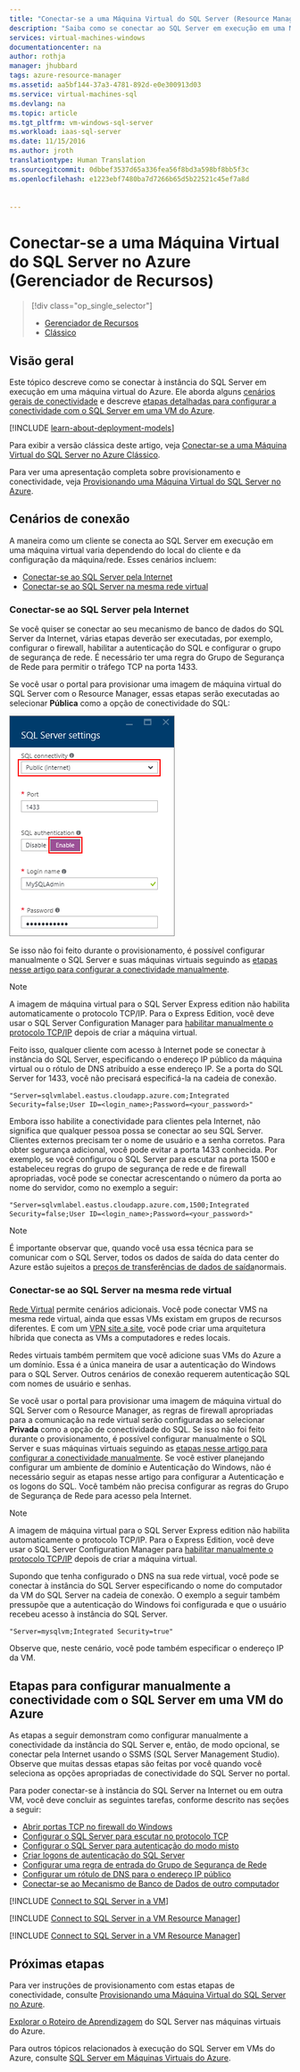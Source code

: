 ```yaml
---
title: "Conectar-se a uma Máquina Virtual do SQL Server (Resource Manager) | Microsoft Docs"
description: "Saiba como se conectar ao SQL Server em execução em uma Máquina Virtual no Azure. Este tópico usa o modelo de implantação clássica. Os cenários diferem dependendo da configuração da rede e do local do cliente."
services: virtual-machines-windows
documentationcenter: na
author: rothja
manager: jhubbard
tags: azure-resource-manager
ms.assetid: aa5bf144-37a3-4781-892d-e0e300913d03
ms.service: virtual-machines-sql
ms.devlang: na
ms.topic: article
ms.tgt_pltfrm: vm-windows-sql-server
ms.workload: iaas-sql-server
ms.date: 11/15/2016
ms.author: jroth
translationtype: Human Translation
ms.sourcegitcommit: 0dbbef3537d65a336fea56f8bd3a598bf8bb5f3c
ms.openlocfilehash: e1223ebf7480ba7d7266b65d5b22521c45ef7a8d


---
```

# <a name="connect-to-a-sql-server-virtual-machine-on-azure-resource-manager"></a>Conectar-se a uma Máquina Virtual do SQL Server no Azure (Gerenciador de Recursos)
> [!div class="op_single_selector"]
> * [Gerenciador de Recursos](virtual-machines-windows-sql-connect.md?toc=%2fazure%2fvirtual-machines%2fwindows%2ftoc.json)
> * [Clássico](virtual-machines-windows-classic-sql-connect.md?toc=%2fazure%2fvirtual-machines%2fwindows%2fclassic%2ftoc.json)
> 
> 

## <a name="overview"></a>Visão geral
Este tópico descreve como se conectar à instância do SQL Server em execução em uma máquina virtual do Azure. Ele aborda alguns [cenários gerais de conectividade](#connection-scenarios) e descreve [etapas detalhadas para configurar a conectividade com o SQL Server em uma VM do Azure](#steps-for-manually-configuring-sql-server-connectivity-in-an-azure-vm).

[!INCLUDE [learn-about-deployment-models](../../includes/learn-about-deployment-models-rm-include.md)]

Para exibir a versão clássica deste artigo, veja [Conectar-se a uma Máquina Virtual do SQL Server no Azure Clássico](virtual-machines-windows-classic-sql-connect.md?toc=%2fazure%2fvirtual-machines%2fwindows%2fclassic%2ftoc.json).

Para ver uma apresentação completa sobre provisionamento e conectividade, veja [Provisionando uma Máquina Virtual do SQL Server no Azure](virtual-machines-windows-portal-sql-server-provision.md?toc=%2fazure%2fvirtual-machines%2fwindows%2ftoc.json).

## <a name="connection-scenarios"></a>Cenários de conexão
A maneira como um cliente se conecta ao SQL Server em execução em uma máquina virtual varia dependendo do local do cliente e da configuração da máquina/rede. Esses cenários incluem:

* [Conectar-se ao SQL Server pela Internet](#connect-to-sql-server-over-the-internet)
* [Conectar-se ao SQL Server na mesma rede virtual](#connect-to-sql-server-in-the-same-virtual-network)

### <a name="connect-to-sql-server-over-the-internet"></a>Conectar-se ao SQL Server pela Internet
Se você quiser se conectar ao seu mecanismo de banco de dados do SQL Server da Internet, várias etapas deverão ser executadas, por exemplo, configurar o firewall, habilitar a autenticação do SQL e configurar o grupo de segurança de rede. É necessário ter uma regra do Grupo de Segurança de Rede para permitir o tráfego TCP na porta 1433.

Se você usar o portal para provisionar uma imagem de máquina virtual do SQL Server com o Resource Manager, essas etapas serão executadas ao selecionar **Pública** como a opção de conectividade do SQL:

![Opção de conectividade SQL pública durante o provisionamento](./media/virtual-machines-windows-sql-connect/sql-vm-portal-connectivity.png)

Se isso não foi feito durante o provisionamento, é possível configurar manualmente o SQL Server e suas máquinas virtuais seguindo as [etapas nesse artigo para configurar a conectividade manualmente](#steps-for-manually-configuring-sql-server-connectivity-in-an-azure-vm).

> [!NOTE]
> A imagem de máquina virtual para o SQL Server Express edition não habilita automaticamente o protocolo TCP/IP. Para o Express Edition, você deve usar o SQL Server Configuration Manager para [habilitar manualmente o protocolo TCP/IP](#configure-sql-server-to-listen-on-the-tcp-protocol) depois de criar a máquina virtual.
> 
> 

Feito isso, qualquer cliente com acesso à Internet pode se conectar à instância do SQL Server, especificando o endereço IP público da máquina virtual ou o rótulo de DNS atribuído a esse endereço IP. Se a porta do SQL Server for 1433, você não precisará especificá-la na cadeia de conexão.

    "Server=sqlvmlabel.eastus.cloudapp.azure.com;Integrated Security=false;User ID=<login_name>;Password=<your_password>"

Embora isso habilite a conectividade para clientes pela Internet, não significa que qualquer pessoa possa se conectar ao seu SQL Server. Clientes externos precisam ter o nome de usuário e a senha corretos. Para obter segurança adicional, você pode evitar a porta 1433 conhecida. Por exemplo, se você configurou o SQL Server para escutar na porta 1500 e estabeleceu regras do grupo de segurança de rede e de firewall apropriadas, você pode se conectar acrescentando o número da porta ao nome do servidor, como no exemplo a seguir:

    "Server=sqlvmlabel.eastus.cloudapp.azure.com,1500;Integrated Security=false;User ID=<login_name>;Password=<your_password>"

> [!NOTE]
> É importante observar que, quando você usa essa técnica para se comunicar com o SQL Server, todos os dados de saída do data center do Azure estão sujeitos a [preços de transferências de dados de saída](https://azure.microsoft.com/pricing/details/data-transfers/)normais.
> 
> 

### <a name="connect-to-sql-server-in-the-same-virtual-network"></a>Conectar-se ao SQL Server na mesma rede virtual
[Rede Virtual](../virtual-network/virtual-networks-overview.md) permite cenários adicionais. Você pode conectar VMS na mesma rede virtual, ainda que essas VMs existam em grupos de recursos diferentes. E com um [VPN site a site](../vpn-gateway/vpn-gateway-site-to-site-create.md), você pode criar uma arquitetura híbrida que conecta as VMs a computadores e redes locais.

Redes virtuais também permitem que você adicione suas VMs do Azure a um domínio. Essa é a única maneira de usar a autenticação do Windows para o SQL Server. Outros cenários de conexão requerem autenticação SQL com nomes de usuário e senhas.

Se você usar o portal para provisionar uma imagem de máquina virtual do SQL Server com o Resource Manager, as regras de firewall apropriadas para a comunicação na rede virtual serão configuradas ao selecionar **Privada** como a opção de conectividade do SQL. Se isso não foi feito durante o provisionamento, é possível configurar manualmente o SQL Server e suas máquinas virtuais seguindo as [etapas nesse artigo para configurar a conectividade manualmente](#steps-for-manually-configuring-sql-server-connectivity-in-an-azure-vm). Se você estiver planejando configurar um ambiente de domínio e Autenticação do Windows, não é necessário seguir as etapas nesse artigo para configurar a Autenticação e os logons do SQL. Você também não precisa configurar as regras do Grupo de Segurança de Rede para acesso pela Internet.

> [!NOTE]
> A imagem de máquina virtual para o SQL Server Express edition não habilita automaticamente o protocolo TCP/IP. Para o Express Edition, você deve usar o SQL Server Configuration Manager para [habilitar manualmente o protocolo TCP/IP](#configure-sql-server-to-listen-on-the-tcp-protocol) depois de criar a máquina virtual.
> 
> 

Supondo que tenha configurado o DNS na sua rede virtual, você pode se conectar à instância do SQL Server especificando o nome do computador da VM do SQL Server na cadeia de conexão. O exemplo a seguir também pressupõe que a autenticação do Windows foi configurada e que o usuário recebeu acesso à instância do SQL Server.

    "Server=mysqlvm;Integrated Security=true"

Observe que, neste cenário, você pode também especificar o endereço IP da VM.

## <a name="steps-for-manually-configuring-sql-server-connectivity-in-an-azure-vm"></a>Etapas para configurar manualmente a conectividade com o SQL Server em uma VM do Azure
As etapas a seguir demonstram como configurar manualmente a conectividade da instância do SQL Server e, então, de modo opcional, se conectar pela Internet usando o SSMS (SQL Server Management Studio). Observe que muitas dessas etapas são feitas por você quando você seleciona as opções apropriadas de conectividade do SQL Server no portal.

Para poder conectar-se à instância do SQL Server na Internet ou em outra VM, você deve concluir as seguintes tarefas, conforme descrito nas seções a seguir:

* [Abrir portas TCP no firewall do Windows](#open-tcp-ports-in-the-windows-firewall-for-the-default-instance-of-the-database-engine)
* [Configurar o SQL Server para escutar no protocolo TCP](#configure-sql-server-to-listen-on-the-tcp-protocol)
* [Configurar o SQL Server para autenticação do modo misto](#configure-sql-server-for-mixed-mode-authentication)
* [Criar logons de autenticação do SQL Server](#create-sql-server-authentication-logins)
* [Configurar uma regra de entrada do Grupo de Segurança de Rede](#configure-a-network-security-group-inbound-rule-for-the-vm)
* [Configurar um rótulo de DNS para o endereço IP público](#configure-a-dns-label-for-the-public-ip-address)
* [Conectar-se ao Mecanismo de Banco de Dados de outro computador](#connect-to-the-database-engine-from-another-computer)

[!INCLUDE [Connect to SQL Server in a VM](../../includes/virtual-machines-sql-server-connection-steps.md)]

[!INCLUDE [Connect to SQL Server in a VM Resource Manager](../../includes/virtual-machines-sql-server-connection-steps-resource-manager-nsg-rule.md)]

[!INCLUDE [Connect to SQL Server in a VM Resource Manager](../../includes/virtual-machines-sql-server-connection-steps-resource-manager.md)]

## <a name="next-steps"></a>Próximas etapas
Para ver instruções de provisionamento com estas etapas de conectividade, consulte [Provisionando uma Máquina Virtual do SQL Server no Azure](virtual-machines-windows-portal-sql-server-provision.md?toc=%2fazure%2fvirtual-machines%2fwindows%2ftoc.json).

[Explorar o Roteiro de Aprendizagem](https://azure.microsoft.com/documentation/learning-paths/sql-azure-vm/) do SQL Server nas máquinas virtuais do Azure.

Para outros tópicos relacionados à execução do SQL Server em VMs do Azure, consulte [SQL Server em Máquinas Virtuais do Azure](virtual-machines-windows-sql-server-iaas-overview.md?toc=%2fazure%2fvirtual-machines%2fwindows%2ftoc.json).




<!--HONumber=Nov16_HO3-->


